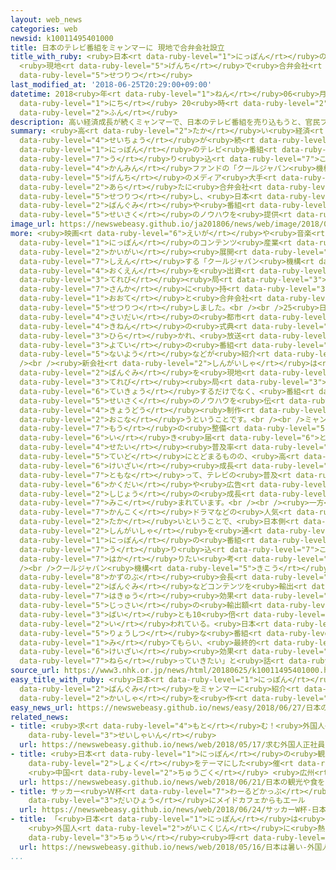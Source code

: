 ```yaml
---
layout: web_news
categories: web
newsid: k10011495401000
title: 日本のテレビ番組をミャンマーに 現地で合弁会社設立
title_with_ruby: <ruby>日本<rt data-ruby-level="1">にっぽん</rt></ruby>のテレビ<ruby>番組<rt data-ruby-level="2">ばんぐみ</rt></ruby>をミャンマーに
  <ruby>現地<rt data-ruby-level="5">げんち</rt></ruby>で<ruby>合弁会社<rt data-ruby-level="5">ごうべんがいしゃ</rt></ruby><ruby>設立<rt
  data-ruby-level="5">せつりつ</rt></ruby>
last_modified_at: '2018-06-25T20:29:00+09:00'
datetime: 2018<ruby>年<rt data-ruby-level="1">ねん</rt></ruby>06<ruby>月<rt data-ruby-level="1">がつ</rt></ruby>25<ruby>日<rt
  data-ruby-level="1">にち</rt></ruby> 20<ruby>時<rt data-ruby-level="2">じ</rt></ruby>29<ruby>分<rt
  data-ruby-level="2">ふん</rt></ruby>
description: 高い経済成長が続くミャンマーで、日本のテレビ番組を売り込もうと、官民ファンドの「クールジャパン機構」などは、現地のメディア大手と新たに合弁会社を設立し、日本の番組や番組制作のノウハウを提供することになりました。
summary: <ruby>高<rt data-ruby-level="2">たか</rt></ruby>い<ruby>経済<rt data-ruby-level="6">けいざい</rt></ruby><ruby>成長<rt
  data-ruby-level="4">せいちょう</rt></ruby>が<ruby>続<rt data-ruby-level="4">つづ</rt></ruby>くミャンマーで、<ruby>日本<rt
  data-ruby-level="1">にっぽん</rt></ruby>のテレビ<ruby>番組<rt data-ruby-level="2">ばんぐみ</rt></ruby>を<ruby>売<rt
  data-ruby-level="7">う</rt></ruby>り<ruby>込<rt data-ruby-level="7">こ</rt></ruby>もうと、<ruby>官民<rt
  data-ruby-level="4">かんみん</rt></ruby>ファンドの「クールジャパン<ruby>機構<rt data-ruby-level="5">きこう</rt></ruby>」などは、<ruby>現地<rt
  data-ruby-level="5">げんち</rt></ruby>のメディア<ruby>大手<rt data-ruby-level="1">おおて</rt></ruby>と<ruby>新<rt
  data-ruby-level="2">あら</rt></ruby>たに<ruby>合弁会社<rt data-ruby-level="5">ごうべんがいしゃ</rt></ruby>を<ruby>設立<rt
  data-ruby-level="5">せつりつ</rt></ruby>し、<ruby>日本<rt data-ruby-level="1">にっぽん</rt></ruby>の<ruby>番組<rt
  data-ruby-level="2">ばんぐみ</rt></ruby>や<ruby>番組<rt data-ruby-level="2">ばんぐみ</rt></ruby><ruby>制作<rt
  data-ruby-level="5">せいさく</rt></ruby>のノウハウを<ruby>提供<rt data-ruby-level="6">ていきょう</rt></ruby>することになりました。
image_url: https://newswebeasy.github.io/ja201806/news/web/image/2018/06/25/K10011495401_1806252031_1806252034_01_02.jpg
more: <ruby>映画<rt data-ruby-level="6">えいが</rt></ruby>や<ruby>音楽<rt data-ruby-level="2">おんがく</rt></ruby>といった<ruby>日本<rt
  data-ruby-level="1">にっぽん</rt></ruby>のコンテンツ<ruby>産業<rt data-ruby-level="4">さんぎょう</rt></ruby>の<ruby>海外<rt
  data-ruby-level="2">かいがい</rt></ruby><ruby>展開<rt data-ruby-level="6">てんかい</rt></ruby>を<ruby>支援<rt
  data-ruby-level="7">しえん</rt></ruby>する「クールジャパン<ruby>機構<rt data-ruby-level="5">きこう</rt></ruby>」などは、およそ35<ruby>億円<rt
  data-ruby-level="4">おくえん</rt></ruby>を<ruby>出資<rt data-ruby-level="5">しゅっし</rt></ruby>し、<ruby>テレビ<rt
  data-ruby-level="3">てれび</rt></ruby><ruby>局<rt data-ruby-level="3">きょく</rt></ruby>を<ruby>傘下<rt
  data-ruby-level="7">さんか</rt></ruby>に<ruby>持<rt data-ruby-level="3">も</rt></ruby>つミャンマーのメディア<ruby>大手<rt
  data-ruby-level="1">おおて</rt></ruby>と<ruby>合弁会社<rt data-ruby-level="5">ごうべんがいしゃ</rt></ruby>を<ruby>設立<rt
  data-ruby-level="5">せつりつ</rt></ruby>しました。<br /><br />25<ruby>日<rt data-ruby-level="1">にち</rt></ruby>はミャンマー<ruby>最大<rt
  data-ruby-level="4">さいだい</rt></ruby>の<ruby>都市<rt data-ruby-level="3">とし</rt></ruby>、ヤンゴンで<ruby>記念<rt
  data-ruby-level="4">きねん</rt></ruby>の<ruby>式典<rt data-ruby-level="4">しきてん</rt></ruby>が<ruby>開<rt
  data-ruby-level="3">ひら</rt></ruby>かれ、<ruby>放送<rt data-ruby-level="3">ほうそう</rt></ruby>する<ruby>予定<rt
  data-ruby-level="3">よてい</rt></ruby>の<ruby>番組<rt data-ruby-level="2">ばんぐみ</rt></ruby><ruby>内容<rt
  data-ruby-level="5">ないよう</rt></ruby>などが<ruby>紹介<rt data-ruby-level="7">しょうかい</rt></ruby>されました。<br
  /><br /><ruby>新会社<rt data-ruby-level="2">しんがいしゃ</rt></ruby>は<ruby>日本<rt data-ruby-level="1">にっぽん</rt></ruby>の<ruby>番組<rt
  data-ruby-level="2">ばんぐみ</rt></ruby>を<ruby>現地<rt data-ruby-level="5">げんち</rt></ruby>の<ruby>テレビ<rt
  data-ruby-level="3">てれび</rt></ruby><ruby>局<rt data-ruby-level="3">きょく</rt></ruby>に<ruby>提供<rt
  data-ruby-level="6">ていきょう</rt></ruby>するだけでなく、<ruby>番組<rt data-ruby-level="2">ばんぐみ</rt></ruby><ruby>制作<rt
  data-ruby-level="5">せいさく</rt></ruby>のノウハウを<ruby>伝<rt data-ruby-level="4">つた</rt></ruby>えながら、<ruby>共同<rt
  data-ruby-level="4">きょうどう</rt></ruby><ruby>制作<rt data-ruby-level="5">せいさく</rt></ruby>も<ruby>行<rt
  data-ruby-level="2">おこな</rt></ruby>うということです。<br /><br />ミャンマーでは<ruby>電力<rt data-ruby-level="2">でんりょく</rt></ruby><ruby>網<rt
  data-ruby-level="7">もう</rt></ruby>の<ruby>整備<rt data-ruby-level="5">せいび</rt></ruby>が<ruby>行<rt
  data-ruby-level="6">い</rt></ruby>き<ruby>届<rt data-ruby-level="6">とど</rt></ruby>かず、テレビの<ruby>世帯<rt
  data-ruby-level="4">せたい</rt></ruby><ruby>普及率<rt data-ruby-level="7">ふきゅうりつ</rt></ruby>は60％<ruby>程度<rt
  data-ruby-level="5">ていど</rt></ruby>にとどまるものの、<ruby>高<rt data-ruby-level="2">たか</rt></ruby>い<ruby>経済<rt
  data-ruby-level="6">けいざい</rt></ruby><ruby>成長<rt data-ruby-level="4">せいちょう</rt></ruby>に<ruby>伴<rt
  data-ruby-level="7">ともな</rt></ruby>って、テレビの<ruby>普及<rt data-ruby-level="7">ふきゅう</rt></ruby><ruby>拡大<rt
  data-ruby-level="6">かくだい</rt></ruby>や<ruby>広告<rt data-ruby-level="4">こうこく</rt></ruby><ruby>市場<rt
  data-ruby-level="2">しじょう</rt></ruby>の<ruby>成長<rt data-ruby-level="4">せいちょう</rt></ruby>が<ruby>見込<rt
  data-ruby-level="7">みこ</rt></ruby>まれています。<br /><br /><ruby>一方<rt data-ruby-level="2">いっぽう</rt></ruby>で、<ruby>韓国<rt
  data-ruby-level="7">かんこく</rt></ruby>ドラマなどの<ruby>人気<rt data-ruby-level="1">にんき</rt></ruby>が<ruby>高<rt
  data-ruby-level="2">たか</rt></ruby>いということで、<ruby>日本側<rt data-ruby-level="4">にほんがわ</rt></ruby>としては<ruby>新会社<rt
  data-ruby-level="2">しんがいしゃ</rt></ruby>を<ruby>通<rt data-ruby-level="2">つう</rt></ruby>じて、<ruby>日本<rt
  data-ruby-level="1">にっぽん</rt></ruby>の<ruby>番組<rt data-ruby-level="2">ばんぐみ</rt></ruby>の<ruby>売<rt
  data-ruby-level="7">う</rt></ruby>り<ruby>込<rt data-ruby-level="7">こ</rt></ruby>みを<ruby>図<rt
  data-ruby-level="7">はか</rt></ruby>りたい<ruby>考<rt data-ruby-level="2">かんが</rt></ruby>えです。<br
  /><br />クールジャパン<ruby>機構<rt data-ruby-level="5">きこう</rt></ruby>の<ruby>飯島<rt data-ruby-level="8">いいじま</rt></ruby><ruby>一暢<rt
  data-ruby-level="8">かずのぶ</rt></ruby><ruby>会長<rt data-ruby-level="2">かいちょう</rt></ruby>は「<ruby>番組<rt
  data-ruby-level="2">ばんぐみ</rt></ruby>などコンテンツを<ruby>輸出<rt data-ruby-level="5">ゆしゅつ</rt></ruby>すれば、その<ruby>波及<rt
  data-ruby-level="7">はきゅう</rt></ruby><ruby>効果<rt data-ruby-level="5">こうか</rt></ruby>は<ruby>実際<rt
  data-ruby-level="5">じっさい</rt></ruby>の<ruby>輸出額<rt data-ruby-level="5">ゆしゅつがく</rt></ruby>の７<ruby>倍<rt
  data-ruby-level="3">ばい</rt></ruby>とも10<ruby>倍<rt data-ruby-level="3">ばい</rt></ruby>とも<ruby>言<rt
  data-ruby-level="2">い</rt></ruby>われている。<ruby>日本<rt data-ruby-level="1">にっぽん</rt></ruby>の<ruby>良質<rt
  data-ruby-level="5">りょうしつ</rt></ruby>な<ruby>番組<rt data-ruby-level="2">ばんぐみ</rt></ruby>を<ruby>見<rt
  data-ruby-level="1">み</rt></ruby>てもらい、<ruby>最終的<rt data-ruby-level="4">さいしゅうてき</rt></ruby>には<ruby>経済<rt
  data-ruby-level="6">けいざい</rt></ruby><ruby>効果<rt data-ruby-level="5">こうか</rt></ruby>も<ruby>狙<rt
  data-ruby-level="7">ねら</rt></ruby>っていきたい」と<ruby>話<rt data-ruby-level="2">はな</rt></ruby>しています。
source_url: https://www3.nhk.or.jp/news/html/20180625/k10011495401000.html
easy_title_with_ruby: <ruby>日本<rt data-ruby-level="1">にっぽん</rt></ruby>のテレビ<ruby>番組<rt
  data-ruby-level="2">ばんぐみ</rt></ruby>をミャンマーに<ruby>紹介<rt data-ruby-level="7">しょうかい</rt></ruby>するために<ruby>会社<rt
  data-ruby-level="2">かいしゃ</rt></ruby>を<ruby>作<rt data-ruby-level="2">つく</rt></ruby>る
easy_news_url: https://newswebeasy.github.io/news/easy/2018/06/27/日本のテレビ番組をミャンマーに紹介するために会社を作る
related_news:
- title: <ruby>求<rt data-ruby-level="4">もと</rt></ruby>む！<ruby>外国人<rt data-ruby-level="2">がいこくじん</rt></ruby><ruby>正社員<rt
    data-ruby-level="3">せいしゃいん</rt></ruby>
  url: https://newswebeasy.github.io/news/web/2018/05/17/求む外国人正社員
- title: <ruby>日本<rt data-ruby-level="1">にっぽん</rt></ruby>の<ruby>観光<rt data-ruby-level="4">かんこう</rt></ruby>や<ruby>食<rt
    data-ruby-level="2">しょく</rt></ruby>をテーマにした<ruby>催<rt data-ruby-level="7">もよお</rt></ruby>し
    <ruby>中国<rt data-ruby-level="2">ちゅうごく</rt></ruby> <ruby>広州<rt data-ruby-level="3">こうしゅう</rt></ruby>
  url: https://newswebeasy.github.io/news/web/2018/06/21/日本の観光や食をテーマにした催し-中国-広州
- title: サッカー<ruby>Ｗ杯<rt data-ruby-level="7">わーるどかっぷ</rt></ruby> <ruby>日本<rt data-ruby-level="1">にっぽん</rt></ruby><ruby>代表<rt
    data-ruby-level="3">だいひょう</rt></ruby>にメイドカフェからもエール
  url: https://newswebeasy.github.io/news/web/2018/06/24/サッカーW杯-日本代表にメイドカフェからもエール
- title: 「<ruby>日本<rt data-ruby-level="1">にっぽん</rt></ruby>は<ruby>暑<rt data-ruby-level="3">あつ</rt></ruby>い！」
    <ruby>外国人<rt data-ruby-level="2">がいこくじん</rt></ruby>に<ruby>熱中症<rt data-ruby-level="7">ねっちゅうしょう</rt></ruby><ruby>注意<rt
    data-ruby-level="3">ちゅうい</rt></ruby><ruby>呼<rt data-ruby-level="6">よ</rt></ruby>びかけ
  url: https://newswebeasy.github.io/news/web/2018/05/16/日本は暑い-外国人に熱中症注意呼びかけ
...
```

